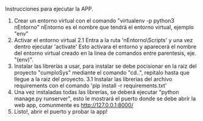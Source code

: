 Instrucciones para ejecutar la APP.

1. Crear un entorno virtual con el comando "virtualenv -p python3 nEntorno"
    nEntorno es el nombre que tendrá el entorno virtual, ejemplo "env"
2. Activar el entorno virtual 
    2.1 Entra a la ruta 'nEntorno\Scripts\' y una vez dentro ejecutar 'activate'
    Esto activara el entorno y aparecerá el nombre del entorno virtual creado en la linea de comandos entre parentesis, eje. "(env)".
3. Instalar las librerías a usar, para instalar se debe pocisionar en la raiz del proyecto "cumploSys" mediante el comando "cd..", repitalo hasta que llegue a la raiz del proyecto.
    3.1 Instalar las librerias del archivo requirements con el comando 'pip install -r requirements.txt'
4. Una vez instaladas todas las librerías, se deberá ejecutar "python manage.py runserver", esto le mostrará el puerto donde se debe abrír la web app, comunmente es http://127.0.0.1:8000/
5. Listo!, abrir el puerto y probar la app!                                                                                       